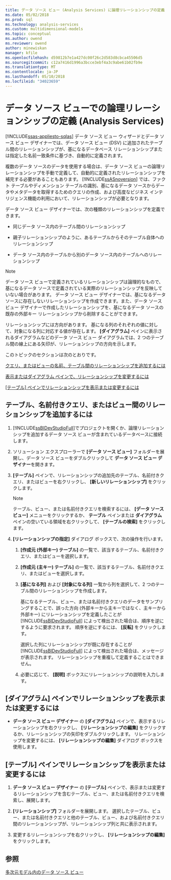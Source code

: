 ```yaml
---
title: データ ソース ビュー (Analysis Services) に論理リレーションシップの定義 |Microsoft ドキュメント
ms.date: 05/02/2018
ms.prod: sql
ms.technology: analysis-services
ms.custom: multidimensional-models
ms.topic: conceptual
ms.author: owend
ms.reviewer: owend
author: minewiskan
manager: kfile
ms.openlocfilehash: d59812b7e1a427dc00f26c2d583d8cbca45506d5
ms.sourcegitcommit: c12a7416d1996a3bcce3ebf4a3c9abe61b02fb9e
ms.translationtype: MT
ms.contentlocale: ja-JP
ms.lasthandoff: 05/10/2018
ms.locfileid: "34023659"
---
```

# <a name="define-logical-relationships-in-a-data-source-view-analysis-services"></a>データ ソース ビューでの論理リレーションシップの定義 (Analysis Services)
[!INCLUDE[ssas-appliesto-sqlas](../../includes/ssas-appliesto-sqlas.md)]
  データ ソース ビュー ウィザードとデータ ソース ビュー デザイナーでは、データ ソース ビュー (DSV) に追加されたテーブル間のリレーションシップが、基になるデータベース リレーションシップまたは指定した名前一致条件に基づき、自動的に定義されます。  
  
 複数のデータ ソースのデータを使用する場合は、データ ソース ビューの論理リレーションシップを手動で定義して、自動的に定義されたリレーションシップを補完する必要があることもあります。 [!INCLUDE[ssASnoversion](../../includes/ssasnoversion-md.md)] では、ファクト テーブルやディメンション テーブルの識別、基になるデータ ソースからデータやメタデータを取得するためのクエリの作成、および高度なビジネス インテリジェンス機能の利用において、リレーションシップが必要となります。  
  
 データ ソース ビュー デザイナーでは、次の種類のリレーションシップを定義できます。  
  
-   同じデータ ソース内のテーブル間のリレーションシップ  
  
-   親子リレーションシップのように、あるテーブルからそのテーブル自体へのリレーションシップ  
  
-   データ ソース内のテーブルから別のデータ ソース内のテーブルへのリレーションシップ  
  
> [!NOTE]  
>  データ ソース ビューで定義されているリレーションシップは論理的なもので、基になるデータ ソースで定義されている実際のリレーションシップを反映していない場合があります。 データ ソース ビュー デザイナーでは、基になるデータ ソースに存在しないリレーションシップを作成できます。また、データ ソース ビュー デザイナーで作成したリレーションシップを、基になるデータ ソースの既存の外部キー リレーションシップから削除することができます。  
  
 リレーションシップには方向があります。 基になる列のそれぞれの値に対して、対象になる列に対応する値が存在します。 **[ダイアグラム]** ペインに表示されるダイアグラムなどのデータ ソース ビュー ダイアグラムでは、2 つのテーブル間の線上にある矢印が、リレーションシップの方向を示します。  
  
 このトピックのセクションは次のとおりです。  
  
 [クエリ、またはビューの名前、テーブル間のリレーションシップを追加するには](#bkmk_addRel)  
  
 [表示またはダイアグラム ペインで、リレーションシップを変更するには](#bkmk_diagrampane)  
  
 [[テーブル] ペインでリレーションシップを表示または変更するには](#bkmk_tablespane)  
  
##  <a name="bkmk_addRel"></a> テーブル、名前付きクエリ、またはビュー間のリレーションシップを追加するには  
  
1.  [!INCLUDE[ssBIDevStudioFull](../../includes/ssbidevstudiofull-md.md)]でプロジェクトを開くか、論理リレーションシップを追加するデータ ソース ビューが含まれているデータベースに接続します。  
  
2.  ソリューション エクスプローラーで **[データ ソース ビュー]** フォルダーを展開し、データ ソース ビューをダブルクリックして **データ ソース ビュー デザイナー**を開きます。  
  
3.  **[テーブル]** ペインで、リレーションシップの追加先のテーブル、名前付きクエリ、またはビューを右クリックし、 **[新しいリレーションシップ]** をクリックします。  
  
    > [!NOTE]  
    >  テーブル、ビュー、または名前付きクエリを検索するには、 **[データ ソース ビュー]** メニューをクリックするか、 **テーブル** ペインまたは **ダイアグラム** ペインの空いている領域を右クリックして、 **[テーブルの検索]** をクリックします。  
  
4.  **[リレーションシップの指定]** ダイアログ ボックスで、次の操作を行います。  
  
    1.  **[作成元 (外部キー) テーブル]** の一覧で、該当するテーブル、名前付きクエリ、またはビューを選択します。  
  
    2.  **[作成元 (主キー) テーブル]** の一覧で、該当するテーブル、名前付きクエリ、またはビューを選択します。  
  
    3.  **[基になる列]** および **[対象になる列]** 一覧から列を選択して、2 つのテーブル間のリレーションシップを作成します。  
  
         基になるテーブル、ビュー、または名前付きクエリのデータをサンプリングすることで、誤った方向 (外部キーから主キーではなく、主キーから外部キー) にリレーションシップを定義したことが [!INCLUDE[ssBIDevStudioFull](../../includes/ssbidevstudiofull-md.md)] によって検出された場合は、順序を逆にするように要求されます。 順序を逆にするには、 **[反転]** をクリックします。  
  
         選択した列にリレーションシップが既に存在することが [!INCLUDE[ssBIDevStudioFull](../../includes/ssbidevstudiofull-md.md)] によって検出された場合は、メッセージが表示されます。 リレーションシップを重複して定義することはできません。  
  
    4.  必要に応じて、 **[説明]** ボックスにリレーションシップの説明を入力します。  
  
##  <a name="bkmk_diagrampane"></a> [ダイアグラム] ペインでリレーションシップを表示または変更するには  
  
-   **データ ソース ビュー デザイナー** の **[ダイアグラム]** ペインで、表示するリレーションシップを右クリックし、 **[リレーションシップの編集]** をクリックするか、リレーションシップの矢印をダブルクリックします。  リレーションシップを変更するには、 **[リレーションシップの編集]** ダイアログ ボックスを使用します。  
  
##  <a name="bkmk_tablespane"></a> [テーブル] ペインでリレーションシップを表示または変更するには  
  
1.  **データ ソース ビュー デザイナー** の **[テーブル]** ペインで、表示または変更するリレーションシップを含むテーブル、ビュー、または名前付きクエリを検索し、展開します。  
  
2.  **[リレーションシップ]** フォルダーを展開します。  選択したテーブル、ビュー、または名前付きクエリと他のテーブル、ビュー、および名前付きクエリ間のリレーションシップが、リレーションシップ列と共に表示されます。  
  
3.  変更するリレーションシップを右クリックし、 **[リレーションシップの編集]** をクリックします。  
  
## <a name="see-also"></a>参照  
 [多次元モデル内のデータ ソース ビュー](../../analysis-services/multidimensional-models/data-source-views-in-multidimensional-models.md)  
  
  
